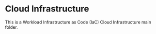 # Cloud Infrastructure

This is a Workload Infrastructure as Code (IaC) Cloud Infrastructure main folder.
